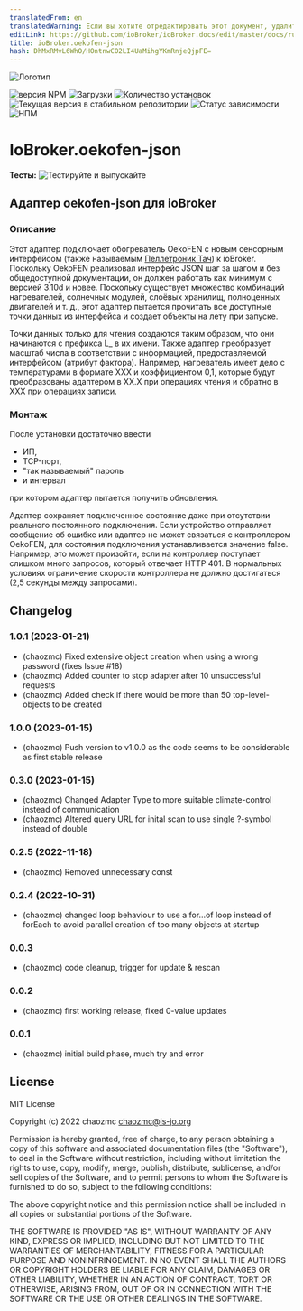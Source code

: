 ```yaml
---
translatedFrom: en
translatedWarning: Если вы хотите отредактировать этот документ, удалите поле «translatedFrom», в противном случае этот документ будет снова автоматически переведен
editLink: https://github.com/ioBroker/ioBroker.docs/edit/master/docs/ru/adapterref/iobroker.oekofen-json/README.md
title: ioBroker.oekofen-json
hash: DhMxRMvL6WhO/HOntnwCO2LI4UaMihgYKmRnjeQjpFE=
---
```

![Логотип](../../../en/adapterref/iobroker.oekofen-json/admin/oekofen-json.png)

![версия NPM](https://img.shields.io/npm/v/iobroker.oekofen-json.svg)
![Загрузки](https://img.shields.io/npm/dm/iobroker.oekofen-json.svg)
![Количество установок](https://iobroker.live/badges/oekofen-json-installed.svg)
![Текущая версия в стабильном репозитории](https://iobroker.live/badges/oekofen-json-stable.svg)
![Статус зависимости](https://img.shields.io/david/chaozmc/iobroker.oekofen-json.svg)
![НПМ](https://nodei.co/npm/iobroker.oekofen-json.png?downloads=true)

# IoBroker.oekofen-json
**Тесты:** ![Тестируйте и выпускайте](https://github.com/chaozmc/ioBroker.oekofen-json/workflows/Test%20and%20Release/badge.svg)

## Адаптер oekofen-json для ioBroker
### Описание
Этот адаптер подключает обогреватель OekoFEN с новым сенсорным интерфейсом (также называемым [Пеллетроник Тач](https://www.oekofen.com/en-gb/pelletronic-touch/)) к ioBroker. Поскольку OekoFEN реализовал интерфейс JSON шаг за шагом и без общедоступной документации, он должен работать как минимум с версией 3.10d и новее.
Поскольку существует множество комбинаций нагревателей, солнечных модулей, слоёвых хранилищ, полноценных двигателей и т. д., этот адаптер пытается прочитать все доступные точки данных из интерфейса и создает объекты на лету при запуске.

Точки данных только для чтения создаются таким образом, что они начинаются с префикса L_ в их имени. Также адаптер преобразует масштаб числа в соответствии с информацией, предоставляемой интерфейсом (атрибут фактора). Например, нагреватель имеет дело с температурами в формате XXX и коэффициентом 0,1, которые будут преобразованы адаптером в XX.X при операциях чтения и обратно в XXX при операциях записи.

### Монтаж
После установки достаточно ввести

* ИП,
* TCP-порт,
* "так называемый" пароль
* и интервал

при котором адаптер пытается получить обновления.

Адаптер сохраняет подключенное состояние даже при отсутствии реального постоянного подключения. Если устройство отправляет сообщение об ошибке или адаптер не может связаться с контроллером OekoFEN, для состояния подключения устанавливается значение false. Например, это может произойти, если на контроллер поступает слишком много запросов, который отвечает HTTP 401. В нормальных условиях ограничение скорости контроллера не должно достигаться (2,5 секунды между запросами).

## Changelog
<!--
	Placeholder for the next version (at the beginning of the line):
	### **WORK IN PROGRESS** 
-->

### 1.0.1 (2023-01-21)
* (chaozmc) Fixed extensive object creation when using a wrong password (fixes Issue #18)
* (chaozmc) Added counter to stop adapter after 10 unsuccessful requests
* (chaozmc) Added check if there would be more than 50 top-level-objects to be created

### 1.0.0 (2023-01-15)
* (chaozmc) Push version to v1.0.0 as the code seems to be considerable as first stable release

### 0.3.0 (2023-01-15)
* (chaozmc) Changed Adapter Type to more suitable climate-control instead of communication
* (chaozmc) Altered query URL for inital scan to use single ?-symbol instead of double

### 0.2.5 (2022-11-18) 
* (chaozmc) Removed unnecessary const

### 0.2.4 (2022-10-31) 
* (chaozmc) changed loop behaviour to use a for...of loop instead of forEach to avoid parallel creation of too many objects at startup

### **0.0.3**
* (chaozmc) code cleanup, trigger for update & rescan

### **0.0.2**
* (chaozmc) first working release, fixed 0-value updates

### **0.0.1**
* (chaozmc) initial build phase, much try and error

## License
MIT License

Copyright (c) 2022 chaozmc <chaozmc@is-jo.org>

Permission is hereby granted, free of charge, to any person obtaining a copy
of this software and associated documentation files (the "Software"), to deal
in the Software without restriction, including without limitation the rights
to use, copy, modify, merge, publish, distribute, sublicense, and/or sell
copies of the Software, and to permit persons to whom the Software is
furnished to do so, subject to the following conditions:

The above copyright notice and this permission notice shall be included in all
copies or substantial portions of the Software.

THE SOFTWARE IS PROVIDED "AS IS", WITHOUT WARRANTY OF ANY KIND, EXPRESS OR
IMPLIED, INCLUDING BUT NOT LIMITED TO THE WARRANTIES OF MERCHANTABILITY,
FITNESS FOR A PARTICULAR PURPOSE AND NONINFRINGEMENT. IN NO EVENT SHALL THE
AUTHORS OR COPYRIGHT HOLDERS BE LIABLE FOR ANY CLAIM, DAMAGES OR OTHER
LIABILITY, WHETHER IN AN ACTION OF CONTRACT, TORT OR OTHERWISE, ARISING FROM,
OUT OF OR IN CONNECTION WITH THE SOFTWARE OR THE USE OR OTHER DEALINGS IN THE
SOFTWARE.
